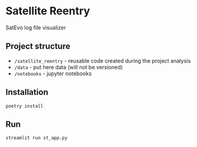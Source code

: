 # Satellite Reentry

SatEvo log file visualizer

## Project structure

- `/satellite_reentry` - reusable code created during the project analysis
- `/data` - put here data (will not be versioned)
- `/notebooks` - jupyter notebooks

## Installation

`poetry install`

## Run

`streamlit run st_app.py`
